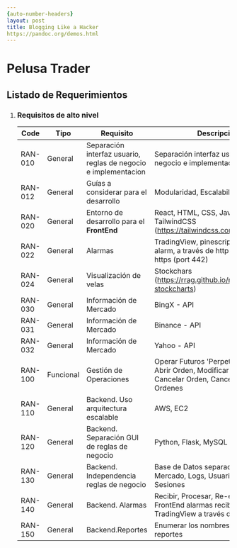 ```yaml
---
{auto-number-headers}
layout: post
title: Blogging Like a Hacker
https://pandoc.org/demos.html
---
```

# Pelusa Trader
##  Listado de Requerimientos

1. ### Requisitos de alto nivel


    |Code | Tipo | Requisito | Descripción|
    |-----------|-----|-----------------|----------------------|
    |RAN-010 | General | Separación interfaz usuario, reglas de negocio e implementacion  | Separación interfaz usuario, reglas de negocio e implementacion   |
    |RAN-012 | General | Guías a considerar para el desarrollo  | Modularidad, Escalabilidad   |    
    |RAN-020 | General | Entorno de desarrollo para el **FrontEnd** | React, HTML, CSS, JavaScript, TailwindCSS (https://tailwindcss.com/docs/guides)|
    |RAN-022 | General | Alarmas | TradingView, pinescript, webhook alarm, a través de http (port 80) y https (port 442) |    
    |RAN-024 | General | Visualización de velas | Stockchars (https://rrag.github.io/react-stockcharts)|
    |RAN-030 | General | Información de Mercado | BingX - API|
    |RAN-031 | General | Información de Mercado | Binance - API|
    |RAN-032 | General | Información de Mercado | Yahoo - API|
    |RAN-100 | Funcional | Gestión de Operaciones | Operar Futuros 'Perpetual Futures': Abrir Orden, Modificar Orden, Cancelar Orden, Cancelar Todas las Ordenes |    
    |RAN-110 | General | Backend. Uso arquitectura escalable | AWS, EC2 |
    |RAN-120 | General | Backend. Separación GUI de reglas de negocio| Python, Flask, MySQL |
    |RAN-130 | General | Backend. Independencia reglas de negocio| Base de Datos separadas para: Mercado, Logs, Usuarios, Alertas, Sesiones |
    |RAN-140 | General | Backend. Alarmas| Recibir, Procesar, Re-enviar al FrontEnd alarmas recibidas desde TradingView a través de http o https |    
    |RAN-150 | General | Backend.Reportes| Enumerar los nombres de los reportes |        


